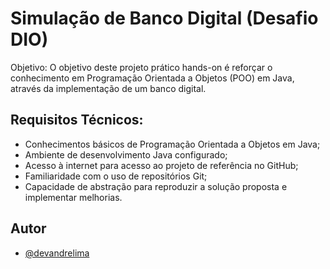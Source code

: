 # Simulação de Banco Digital (Desafio DIO)

Objetivo: O objetivo deste projeto prático hands-on é reforçar o conhecimento em Programação Orientada a Objetos (POO) em Java, através da implementação de um banco digital.

## Requisitos Técnicos:
- Conhecimentos básicos de Programação Orientada a Objetos em Java;
- Ambiente de desenvolvimento Java configurado;
- Acesso à internet para acesso ao projeto de referência no GitHub;
- Familiaridade com o uso de repositórios Git;
- Capacidade de abstração para reproduzir a solução proposta e implementar melhorias.

## Autor

- [@devandrelima](https://github.com/devandrelima)
